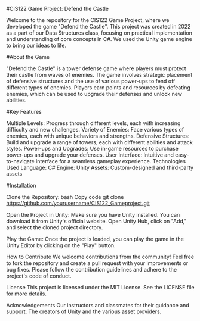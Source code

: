 #CIS122 Game Project: Defend the Castle


Welcome to the repository for the CIS122 Game Project, where we developed the game "Defend the Castle". This project was created in 2022 as a part of our Data Structures class, focusing on practical implementation and understanding of core concepts in C#. We used the Unity game engine to bring our ideas to life.

#About the Game

"Defend the Castle" is a tower defense game where players must protect their castle from waves of enemies. The game involves strategic placement of defensive structures and the use of various power-ups to fend off different types of enemies. Players earn points and resources by defeating enemies, which can be used to upgrade their defenses and unlock new abilities.

#Key Features

Multiple Levels: Progress through different levels, each with increasing difficulty and new challenges.
Variety of Enemies: Face various types of enemies, each with unique behaviors and strengths.
Defensive Structures: Build and upgrade a range of towers, each with different abilities and attack styles.
Power-ups and Upgrades: Use in-game resources to purchase power-ups and upgrade your defenses.
User Interface: Intuitive and easy-to-navigate interface for a seamless gameplay experience.
Technologies Used
Language: C#
Engine: Unity
Assets: Custom-designed and third-party assets


#Installation


Clone the Repository:
bash
Copy code
git clone https://github.com/yourusername/CIS122_Gameproject.git

Open the Project in Unity:
Make sure you have Unity installed. You can download it from Unity's official website.
Open Unity Hub, click on "Add," and select the cloned project directory.

Play the Game:
Once the project is loaded, you can play the game in the Unity Editor by clicking on the "Play" button.

How to Contribute
We welcome contributions from the community! Feel free to fork the repository and create a pull request with your improvements or bug fixes. Please follow the contribution guidelines and adhere to the project's code of conduct.

License
This project is licensed under the MIT License. See the LICENSE file for more details.

Acknowledgements
Our instructors and classmates for their guidance and support.
The creators of Unity and the various asset providers.

